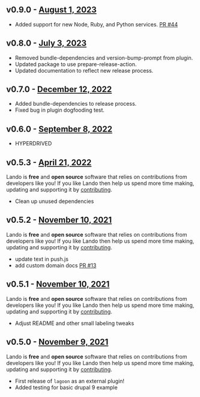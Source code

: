 ## v0.9.0 - [August 1, 2023](https://github.com/lando/lagoon/releases/tag/v0.9.0)
  * Added support for new Node, Ruby, and Python services. [PR #44](https://github.com/lando/lagoon/pull/44)

## v0.8.0 - [July 3, 2023](https://github.com/lando/lagoon/releases/tag/v0.8.0)
  * Removed bundle-dependencies and version-bump-prompt from plugin.
  * Updated package to use prepare-release-action.
  * Updated documentation to reflect new release process.

## v0.7.0 - [December 12, 2022](https://github.com/lando/lagoon/releases/tag/v0.7.0)
  * Added bundle-dependencies to release process.
  * Fixed bug in plugin dogfooding test.

## v0.6.0 - [September 8, 2022](https://github.com/lando/lagoon/releases/tag/v0.6.0)

* HYPERDRIVED

## v0.5.3 - [April 21, 2022](https://github.com/lando/lagoon/releases/tag/v0.5.3)

Lando is **free** and **open source** software that relies on contributions from developers like you! If you like Lando then help us spend more time making, updating and supporting it by [contributing](https://github.com/sponsors/lando).

* Clean up unused dependencies

## v0.5.2 - [November 10, 2021](https://github.com/lando/lagoon/releases/tag/v0.5.2)

Lando is **free** and **open source** software that relies on contributions from developers like you! If you like Lando then help us spend more time making, updating and supporting it by [contributing](https://github.com/sponsors/lando).

* update text in push.js
* add custom domain docs [PR #13](https://github.com/lando/lagoon/pull/13)

## v0.5.1 - [November 10, 2021](https://github.com/lando/lagoon/releases/tag/v0.5.1)

Lando is **free** and **open source** software that relies on contributions from developers like you! If you like Lando then help us spend more time making, updating and supporting it by [contributing](https://github.com/sponsors/lando).

* Adjust README and other small labeling tweaks

## v0.5.0 - [November 9, 2021](https://github.com/lando/lagoon/releases/tag/v0.5.0)

Lando is **free** and **open source** software that relies on contributions from developers like you! If you like Lando then help us spend more time making, updating and supporting it by [contributing](https://github.com/sponsors/lando).

* First release of `lagoon` as an external plugin!
* Added testing for basic drupal 9 example
